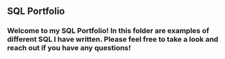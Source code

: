 ## SQL Portfolio
### Welcome to my SQL Portfolio! In this folder are examples of different SQL I have written. Please feel free to take a look and reach out if you have any questions!
